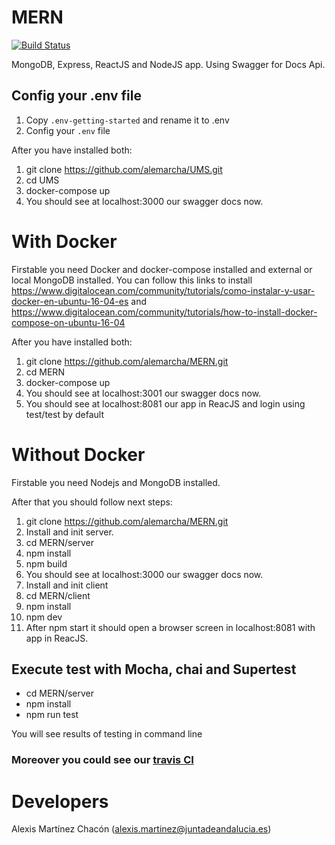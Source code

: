 # MERN

[![Build Status](https://travis-ci.org/alemarcha/MERN.svg?branch=master)](https://travis-ci.org/alemarcha/MERN)

MongoDB, Express, ReactJS and NodeJS app. Using Swagger for Docs Api.

## Config your .env file

1.  Copy `.env-getting-started` and rename it to .env
2.  Config your `.env` file

After you have installed both:

1.  git clone <https://github.com/alemarcha/UMS.git>
2.  cd UMS
3.  docker-compose up
4.  You should see at localhost:3000 our swagger docs now.

# With Docker

Firstable you need Docker and docker-compose installed and external or local MongoDB installed.
You can follow this links to install https://www.digitalocean.com/community/tutorials/como-instalar-y-usar-docker-en-ubuntu-16-04-es and https://www.digitalocean.com/community/tutorials/how-to-install-docker-compose-on-ubuntu-16-04

After you have installed both:

1.  git clone https://github.com/alemarcha/MERN.git
2.  cd MERN
3.  docker-compose up
4.  You should see at localhost:3001 our swagger docs now.
5.  You should see at localhost:8081 our app in ReacJS and login using test/test by default

# Without Docker

Firstable you need Nodejs and MongoDB installed.

After that you should follow next steps:

1.  git clone https://github.com/alemarcha/MERN.git
2.  Install and init server.
3.  cd MERN/server
4.  npm install
5.  npm build
6.  You should see at localhost:3000 our swagger docs now.
7.  Install and init client
8.  cd MERN/client
9.  npm install
10. npm dev
11. After npm start it should open a browser screen in localhost:8081 with app in ReacJS.

## Execute test with Mocha, chai and Supertest

* cd MERN/server
* npm install
* npm run test

You will see results of testing in command line

### Moreover you could see our [travis CI](https://travis-ci.org/alemarcha/UMS)

# Developers

Alexis Martínez Chacón (alexis.martinez@juntadeandalucia.es)
